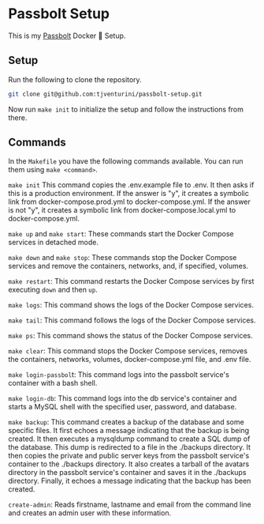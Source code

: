 # Passbolt Setup

This is my [Passbolt](https://www.passbolt.com/) Docker 🐳 Setup.

## Setup

Run the following to clone the repository.

```bash
git clone git@github.com:tjventurini/passbolt-setup.git
```

Now run `make init` to initialize the setup and follow the instructions from there.

## Commands

In the `Makefile` you have the following commands available. You can run them using `make <command>`.

`make init` This command copies the .env.example file to .env. It then asks if this is a production environment. If the answer is "y", it creates a symbolic link from docker-compose.prod.yml to docker-compose.yml. If the answer is not "y", it creates a symbolic link from docker-compose.local.yml to docker-compose.yml.

`make up` and `make start`: These commands start the Docker Compose services in detached mode.

`make down` and `make stop`: These commands stop the Docker Compose services and remove the containers, networks, and, if specified, volumes.

`make restart`: This command restarts the Docker Compose services by first executing `down` and then `up`.

`make logs`: This command shows the logs of the Docker Compose services.

`make tail`: This command follows the logs of the Docker Compose services.

`make ps`: This command shows the status of the Docker Compose services.

`make clear`: This command stops the Docker Compose services, removes the containers, networks, volumes, docker-compose.yml file, and .env file.

`make login-passbol`t: This command logs into the passbolt service's container with a bash shell.

`make login-db`: This command logs into the db service's container and starts a MySQL shell with the specified user, password, and database.

`make backup`: This command creates a backup of the database and some specific files. It first echoes a message indicating that the backup is being created. It then executes a mysqldump command to create a SQL dump of the database. This dump is redirected to a file in the ./backups directory. It then copies the private and public server keys from the passbolt service's container to the ./backups directory. It also creates a tarball of the avatars directory in the passbolt service's container and saves it in the ./backups directory. Finally, it echoes a message indicating that the backup has been created.

`create-admin`: Reads firstname, lastname and email from the command line and creates an admin user with these information.